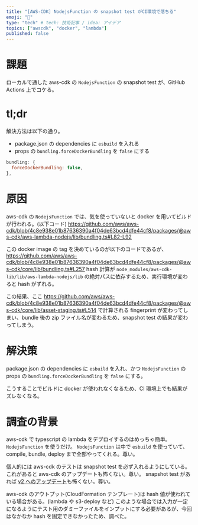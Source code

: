 ```yaml
---
title: "[AWS-CDK] NodejsFunction の snapshot test がCI環境で落ちる"
emoji: "🐳"
type: "tech" # tech: 技術記事 / idea: アイデア
topics: ["awscdk", "docker", "lambda"]
published: false
---
```


# 課題

ローカルで通した aws-cdk の `NodejsFunction` の snapshot test が、GitHub Actions 上でコケる。

# tl;dr

解決方法は以下の通り。

- package.json の dependencies に `esbuild` を入れる
- props の `bundling.forceDockerBundling` を `false` にする

```js
bundling: {
  forceDockerBundling: false,
},
```

# 原因

aws-cdk の `NodejsFunction` では、気を使っていないと docker を用いてビルドが行われる。(以下コード)
https://github.com/aws/aws-cdk/blob/4c8e938e01b87636390a4f04de63bcd4dfe44cf8/packages/@aws-cdk/aws-lambda-nodejs/lib/bundling.ts#L82-L92

この docker image の tag を決めているのが以下のコードであるが、
https://github.com/aws/aws-cdk/blob/4c8e938e01b87636390a4f04de63bcd4dfe44cf8/packages/@aws-cdk/core/lib/bundling.ts#L257
hash 計算が `node_modules/aws-cdk-lib/lib/aws-lambda-nodejs/lib` の絶対パスに依存するため、実行環境が変わると hash がずれる。

この結果、ここ
https://github.com/aws/aws-cdk/blob/4c8e938e01b87636390a4f04de63bcd4dfe44cf8/packages/@aws-cdk/core/lib/asset-staging.ts#L514
で計算される fingerprint が変わってしまい、bundle 後の zip ファイル名が変わるため、snapshot test の結果が変わってしまう。

# 解決策

package.json の dependencies に `esbuild` を入れ、かつ `NodejsFunction` の props の `bundling.forceDockerBundling` を `false` にする。

こうすることでビルドに docker が使われなくなるため、CI 環境上でも結果がズレなくなる。

# 調査の背景

aws-cdk で typescript の lambda をデプロイするのはめっちゃ簡単。 `NodejsFunction` を使うだけ。
`NodejsFunction` は中で `esbuild` を使っていて、compile, bundle, deploy まで全部やってくれる。尊い。

個人的には aws-cdk のテストは snapshot test を必ず入れるようにしている。
これがあると aws-cdk のアップデートも怖くない。尊い。
snapshot test があれば [v2 へのアップデート](https://docs.aws.amazon.com/cdk/latest/guide/work-with-cdk-v2.html)も怖くない。尊い。

aws-cdk のアウトプット(CloudFormation テンプレート)は hash 値が使われている場合がある。(lambda や s3-deploy など)
このような場合では入力が一定になるようにテスト用のダミーファイルをインプットにする必要があるが、今回はなかなか hash を固定できなかったため、調べた。
